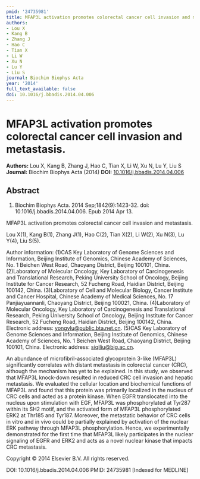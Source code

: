 ```yaml
---
pmid: '24735981'
title: MFAP3L activation promotes colorectal cancer cell invasion and metastasis.
authors:
- Lou X
- Kang B
- Zhang J
- Hao C
- Tian X
- Li W
- Xu N
- Lu Y
- Liu S
journal: Biochim Biophys Acta
year: '2014'
full_text_available: false
doi: 10.1016/j.bbadis.2014.04.006
---
```


# MFAP3L activation promotes colorectal cancer cell invasion and metastasis.
**Authors:** Lou X, Kang B, Zhang J, Hao C, Tian X, Li W, Xu N, Lu Y, Liu S
**Journal:** Biochim Biophys Acta (2014)
**DOI:** [10.1016/j.bbadis.2014.04.006](https://doi.org/10.1016/j.bbadis.2014.04.006)

## Abstract

1. Biochim Biophys Acta. 2014 Sep;1842(9):1423-32. doi: 
10.1016/j.bbadis.2014.04.006. Epub 2014 Apr 13.

MFAP3L activation promotes colorectal cancer cell invasion and metastasis.

Lou X(1), Kang B(1), Zhang J(1), Hao C(2), Tian X(2), Li W(2), Xu N(3), Lu Y(4), 
Liu S(5).

Author information:
(1)CAS Key Laboratory of Genome Sciences and Information, Beijing Institute of 
Genomics, Chinese Academy of Sciences, No. 1 Beichen West Road, Chaoyang 
District, Beijing 100101, China.
(2)Laboratory of Molecular Oncology, Key Laboratory of Carcinogenesis and 
Translational Research, Peking University School of Oncology, Beijing Institute 
for Cancer Research, 52 Fucheng Road, Haidian District, Beijing 100142, China.
(3)Laboratory of Cell and Molecular Biology, Cancer Institute and Cancer 
Hospital, Chinese Academy of Medical Sciences, No. 17 Panjiayuannanli, Chaoyang 
District, Beijing 100021, China.
(4)Laboratory of Molecular Oncology, Key Laboratory of Carcinogenesis and 
Translational Research, Peking University School of Oncology, Beijing Institute 
for Cancer Research, 52 Fucheng Road, Haidian District, Beijing 100142, China. 
Electronic address: yongylu@public.bta.net.cn.
(5)CAS Key Laboratory of Genome Sciences and Information, Beijing Institute of 
Genomics, Chinese Academy of Sciences, No. 1 Beichen West Road, Chaoyang 
District, Beijing 100101, China. Electronic address: siqiliu@big.ac.cn.

An abundance of microfibril-associated glycoprotein 3-like (MFAP3L) 
significantly correlates with distant metastasis in colorectal cancer (CRC), 
although the mechanism has yet to be explained. In this study, we observed that 
MFAP3L knock-down resulted in reduced CRC cell invasion and hepatic metastasis. 
We evaluated the cellular location and biochemical functions of MFAP3L and found 
that this protein was primarily localized in the nucleus of CRC cells and acted 
as a protein kinase. When EGFR translocated into the nucleus upon stimulation 
with EGF, MFAP3L was phosphorylated at Tyr287 within its SH2 motif, and the 
activated form of MFAP3L phosphorylated ERK2 at Thr185 and Tyr187. Moreover, the 
metastatic behavior of CRC cells in vitro and in vivo could be partially 
explained by activation of the nuclear ERK pathway through MFAP3L 
phosphorylation. Hence, we experimentally demonstrated for the first time that 
MFAP3L likely participates in the nuclear signaling of EGFR and ERK2 and acts as 
a novel nuclear kinase that impacts CRC metastasis.

Copyright © 2014 Elsevier B.V. All rights reserved.

DOI: 10.1016/j.bbadis.2014.04.006
PMID: 24735981 [Indexed for MEDLINE]
